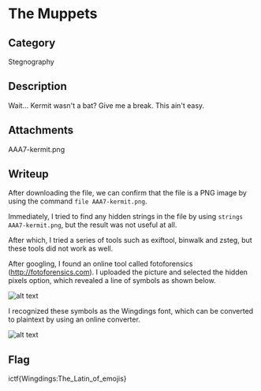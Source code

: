 # The Muppets

## Category
Stegnography

## Description
Wait... Kermit wasn't a bat? Give me a break. This ain't easy.

## Attachments
AAA7-kermit.png

## Writeup

After downloading the file, we can confirm that the file is a PNG image by using the command `file AAA7-kermit.png`.

Immediately, I tried to find any hidden strings in the file by using `strings AAA7-kermit.png`, but the result was not useful at all.

After which, I tried a series of tools such as exiftool, binwalk and zsteg, but these tools did not work as well.

After googling, I found an online tool called fotoforensics (http://fotoforensics.com). I uploaded the picture and selected the hidden pixels option,
which revealed a line of symbols as shown below. 

![alt text](https://i.imgur.com/7lYRzaR.png)

I recognized these symbols as the Wingdings font, which can be converted to plaintext by using an online converter.

![alt text](https://i.imgur.com/0ojzlO4.png)

## Flag

ictf{Wingdings:The_Latin_of_emojis}
